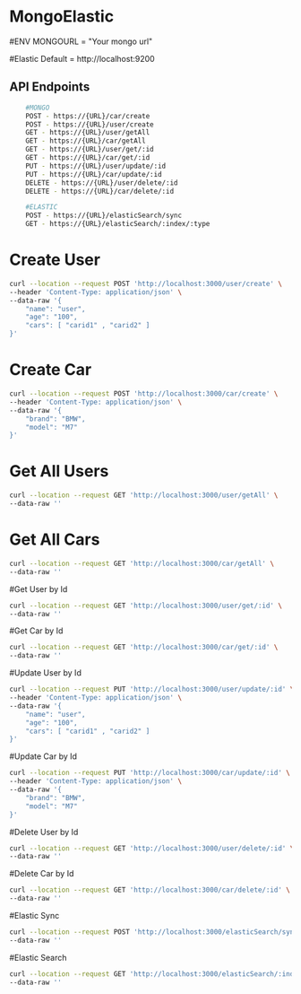 # MongoElastic

#ENV
    MONGOURL = "Your mongo url"

#Elastic
    Default = http://localhost:9200

## API Endpoints
```bash
    #MONGO
    POST - https://{URL}/car/create
    POST - https://{URL}/user/create
    GET - https://{URL}/user/getAll
    GET - https://{URL}/car/getAll
    GET - https://{URL}/user/get/:id
    GET - https://{URL}/car/get/:id
    PUT - https://{URL}/user/update/:id
    PUT - https://{URL}/car/update/:id
    DELETE - https://{URL}/user/delete/:id
    DELETE - https://{URL}/car/delete/:id

    #ELASTIC
    POST - https://{URL}/elasticSearch/sync
    GET - https://{URL}/elasticSearch/:index/:type
```

# Create User
```bash
curl --location --request POST 'http://localhost:3000/user/create' \
--header 'Content-Type: application/json' \
--data-raw '{
    "name": "user",
    "age": "100",
    "cars": [ "carid1" , "carid2" ]
}'
```

# Create Car
```bash
curl --location --request POST 'http://localhost:3000/car/create' \
--header 'Content-Type: application/json' \
--data-raw '{
    "brand": "BMW",
    "model": "M7"
}'
```

# Get All Users
```bash
curl --location --request GET 'http://localhost:3000/user/getAll' \
--data-raw ''
```

# Get All Cars
```bash
curl --location --request GET 'http://localhost:3000/car/getAll' \
--data-raw ''
```

#Get User by Id
```bash
curl --location --request GET 'http://localhost:3000/user/get/:id' \
--data-raw ''
```

#Get Car by Id
```bash
curl --location --request GET 'http://localhost:3000/car/get/:id' \
--data-raw ''
```

#Update User by Id
```bash
curl --location --request PUT 'http://localhost:3000/user/update/:id' \
--header 'Content-Type: application/json' \
--data-raw '{
    "name": "user",
    "age": "100",
    "cars": [ "carid1" , "carid2" ]
}'
```

#Update Car by Id
```bash
curl --location --request PUT 'http://localhost:3000/car/update/:id' \
--header 'Content-Type: application/json' \
--data-raw '{
    "brand": "BMW",
    "model": "M7"
}'
```
#Delete User by Id
```bash
curl --location --request GET 'http://localhost:3000/user/delete/:id' \
--data-raw ''
```

#Delete Car by Id
```bash
curl --location --request GET 'http://localhost:3000/car/delete/:id' \
--data-raw ''
```

#Elastic Sync
```bash
curl --location --request POST 'http://localhost:3000/elasticSearch/sync'\
--data-raw ''
```

#Elastic Search
```bash
curl --location --request GET 'http://localhost:3000/elasticSearch/:index/:type/_doc?q="yourquery"'\
--data-raw ''
```